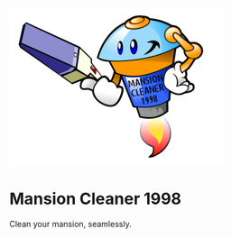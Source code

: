 ![mansionCleaner1998](https://github.com/tmos/mansionCleaner1998/blob/master/assets/mansion_cleaner.png)
# Mansion Cleaner 1998
Clean your mansion, seamlessly.

